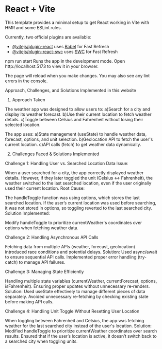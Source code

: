 # React + Vite

This template provides a minimal setup to get React working in Vite with HMR and some ESLint rules.

Currently, two official plugins are available:

- [@vitejs/plugin-react](https://github.com/vitejs/vite-plugin-react/blob/main/packages/plugin-react/README.md) uses [Babel](https://babeljs.io/) for Fast Refresh
- [@vitejs/plugin-react-swc](https://github.com/vitejs/vite-plugin-react-swc) uses [SWC](https://swc.rs/) for Fast Refresh

npm run start
Runs the app in the development mode.
Open http://localhost:5173 to view it in your browser.

The page will reload when you make changes.
You may also see any lint errors in the console.

Approach, Challenges, and Solutions Implemented in this website
1. Approach Taken

The weather app was designed to allow users to:
a)Search for a city and display its weather forecast.
b)Use their current location to fetch weather details.
c)Toggle between Celsius and Fahrenheit without losing their selected location.

The app uses:
a)State management (useState) to handle weather data, forecast, options, and unit selection.
b)Geolocation API to fetch the user's current location.
c)API calls (fetch) to get weather data dynamically.

2. Challenges Faced & Solutions Implemented

Challenge 1: Handling User vs. Searched Location Data
Issue:

When a user searched for a city, the app correctly displayed weather details.
However, if they later toggled the unit (Celsius ↔ Fahrenheit), the weather switched to the last searched location, even if the user originally used their current location.
Root Cause:

The handleToggle function was using options, which stores the last searched location.
If the user’s current location was used before searching, it was not stored in options, so toggling reverted to the last searched city.
Solution Implemented:

Modify handleToggle to prioritize currentWeather's coordinates over options when fetching weather data.

Challenge 2: Handling Asynchronous API Calls

Fetching data from multiple APIs (weather, forecast, geolocation) introduced race conditions and potential delays.
Solution:
Used async/await to ensure sequential API calls.
Implemented proper error handling (try-catch) to manage API failures.

Challenge 3: Managing State Efficiently

Handling multiple state variables (currentWeather, currentForecast, options, isFahrenheit).
Ensuring proper updates without unnecessary re-renders.
Solution:
Used useState effectively to manage different pieces of data separately.
Avoided unnecessary re-fetching by checking existing state before making API calls.

Challenge 4: Handling Unit Toggle Without Resetting User Location

When toggling between Fahrenheit and Celsius, the app was fetching weather for the last searched city instead of the user's location.
Solution:
Modified handleToggle to prioritize currentWeather coordinates over search results.
Ensured that if the user’s location is active, it doesn’t switch back to a searched city when toggling units.